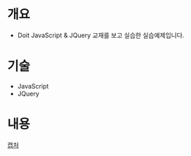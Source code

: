 # 개요
- Doit JavaScript & JQuery 교재를 보고 실습한 실습예제입니다.

# 기술
- JavaScript
- JQuery

# 내용
[캡처](https://user-images.githubusercontent.com/59948163/128467191-68e38cb1-8130-4f52-bbb8-72d892276893.PNG)
